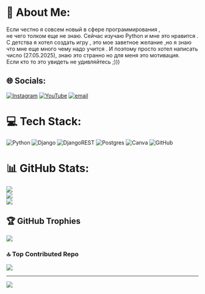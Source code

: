 # 💫 About Me:
Если честно я совсем новый в сфере программирования ,<br>не чего толком еще не знаю. Сейчас изучаю Python и мне это нравится .<br>С детства я хотел создать игру , это мое заветное желание ,но я знаю<br>что мне еще много чему надо учится . И поэтому просто хотел написать<br>число (27.05.2025), знаю это странно но для меня это мотивация.<br>Если кто то это увидеть не удивляйтесь ;)))


## 🌐 Socials:
[![Instagram](https://img.shields.io/badge/Instagram-%23E4405F.svg?logo=Instagram&logoColor=white)](https://instagram.com/abdurashidovv_06) [![YouTube](https://img.shields.io/badge/YouTube-%23FF0000.svg?logo=YouTube&logoColor=white)](https://youtube.com/@@Abdulaziz-cs3xb) [![email](https://img.shields.io/badge/Email-D14836?logo=gmail&logoColor=white)](mailto:geroy7707.a@gmail.com) 

# 💻 Tech Stack:
![Python](https://img.shields.io/badge/python-3670A0?style=for-the-badge&logo=python&logoColor=ffdd54) ![Django](https://img.shields.io/badge/django-%23092E20.svg?style=for-the-badge&logo=django&logoColor=white) ![DjangoREST](https://img.shields.io/badge/DJANGO-REST-ff1709?style=for-the-badge&logo=django&logoColor=white&color=ff1709&labelColor=gray) ![Postgres](https://img.shields.io/badge/postgres-%23316192.svg?style=for-the-badge&logo=postgresql&logoColor=white) ![Canva](https://img.shields.io/badge/Canva-%2300C4CC.svg?style=for-the-badge&logo=Canva&logoColor=white) ![GitHub](https://img.shields.io/badge/github-%23121011.svg?style=for-the-badge&logo=github&logoColor=white)
# 📊 GitHub Stats:
![](https://github-readme-stats.vercel.app/api?username=KitayesUz&theme=dark&hide_border=false&include_all_commits=true&count_private=true)<br/>
![](https://nirzak-streak-stats.vercel.app/?user=KitayesUz&theme=dark&hide_border=false)<br/>
![](https://github-readme-stats.vercel.app/api/top-langs/?username=KitayesUz&theme=dark&hide_border=false&include_all_commits=true&count_private=true&layout=compact)

## 🏆 GitHub Trophies
![](https://github-profile-trophy.vercel.app/?username=KitayesUz&theme=tokyonight&no-frame=false&no-bg=false&margin-w=4)

### 🔝 Top Contributed Repo
![](https://github-contributor-stats.vercel.app/api?username=KitayesUz&limit=5&theme=blue-green&combine_all_yearly_contributions=true)

---
[![](https://visitcount.itsvg.in/api?id=KitayesUz&icon=0&color=0)](https://visitcount.itsvg.in)

<!-- Proudly created with GPRM ( https://gprm.itsvg.in ) -->
